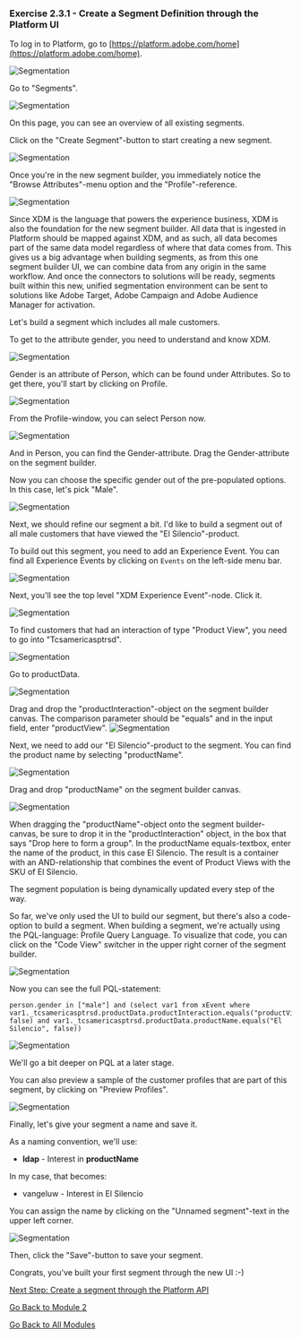 ### Exercise 2.3.1 - Create a Segment Definition through the Platform UI

To log in to Platform, go to [https://platform.adobe.com/home](https://platform.adobe.com/home). 

![Segmentation](./images/platform.png)

Go to "Segments".

![Segmentation](./images/segmentation.png)

On this page, you can see an overview of all existing segments.

Click on the "Create Segment"-button to start creating a new segment.

![Segmentation](./images/createnewsegment.png)

Once you're in the new segment builder, you immediately notice the "Browse Attributes"-menu option and the "Profile"-reference.

![Segmentation](./images/segmentationui.png)

Since XDM is the language that powers the experience business, XDM is also the foundation for the new segment builder. All data that is ingested in Platform should be mapped against XDM, and as such, all data becomes part of the same data model regardless of where that data comes from. This gives us a big advantage when building segments, as from this one segment builder UI, we can combine data from any origin in the same workflow. And once the connectors to solutions will be ready, segments built within this new, unified segmentation environment can be sent to solutions like Adobe Target, Adobe Campaign and Adobe Audience Manager for activation.

Let's build a segment which includes all male customers. 

To get to the attribute gender, you need to understand and know XDM. 

![Segmentation](./images/profile.png)

Gender is an attribute of Person, which can be found under Attributes. So to get there, you'll start by clicking on Profile.

![Segmentation](./images/person.png)

From the Profile-window, you can select Person now.

![Segmentation](./images/gender.png)

And in Person, you can find the Gender-attribute. Drag the Gender-attribute on the segment builder.

Now you can choose the specific gender out of the pre-populated options. In this case, let's pick "Male".

![Segmentation](./images/genderselection.png)

Next, we should refine our segment a bit. I'd like to build a segment out of all male customers that have viewed the "El Silencio"-product.

To build out this segment, you need to add an Experience Event. You can find all Experience Events by clicking on ``Events`` on the left-side menu bar.

![Segmentation](./images/findee.png)

Next, you'll see the top level "XDM Experience Event"-node. Click it.

![Segmentation](./images/ee.png)

To find customers that had an interaction of type "Product View", you need to go into "Tcsamericasptrsd".

![Segmentation](./images/comm_pv.png)

Go to productData.

![Segmentation](./images/proddata.png)

Drag and drop the "productInteraction"-object on the segment builder canvas. The comparison parameter should be "equals" and in the input field, enter "productView".
![Segmentation](./images/pv.png)

Next, we need to add our "El Silencio"-product to the segment. You can find the product name by selecting "productName".

![Segmentation](./images/pli.png)

Drag and drop "productName" on the segment builder canvas.

![Segmentation](./images/sku.png)

When dragging the "productName"-object onto the segment builder-canvas, be sure to drop it in the "productInteraction" object, in the box that says "Drop here to form a group".
In the productName equals-textbox, enter the name of the product, in this case El Silencio.
The result is a container with an AND-relationship that combines the event of Product Views with the SKU of El Silencio.

The segment population is being dynamically updated every step of the way.

So far, we've only used the UI to build our segment, but there's also a code-option to build a segment.
When building a segment, we're actually using the PQL-language: Profile Query Language. To visualize that code, you can click on the "Code View" switcher in the upper right corner of the segment builder.

![Segmentation](./images/codeview.png)

Now you can see the full PQL-statement:

```
person.gender in ["male"] and (select var1 from xEvent where var1._tcsamericasptrsd.productData.productInteraction.equals("productView", false) and var1._tcsamericasptrsd.productData.productName.equals("El Silencio", false))
```
![Segmentation](./images/pql.png)

We'll go a bit deeper on PQL at a later stage.

You can also preview a sample of the customer profiles that are part of this segment, by clicking on "Preview Profiles".

![Segmentation](./images/previewprofiles.png)

Finally, let's give your segment a name and save it.

As a naming convention, we'll use:
  * **ldap** - Interest in **productName**

In my case, that becomes:
  * vangeluw - Interest in El Silencio

You can assign the name by clicking on the "Unnamed segment"-text in the upper left corner.

![Segmentation](./images/segmentname.png)

Then, click the "Save"-button to save your segment.

Congrats, you've built your first segment through the new UI :-)

[Next Step: Create a segment through the Platform API
](./ex2.md)

[Go Back to Module 2](../README.md)

[Go Back to All Modules](/../../)



